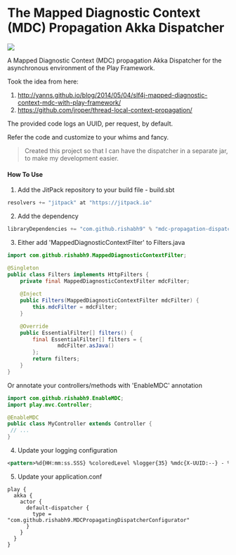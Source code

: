 The Mapped Diagnostic Context (MDC) Propagation Akka Dispatcher
=============

[![](https://jitpack.io/v/rishabh9/mdc-propagation-dispatcher.svg)](https://jitpack.io/#rishabh9/mdc-propagation-dispatcher)

A Mapped Diagnostic Context (MDC) propagation Akka Dispatcher for the asynchronous environment of the Play Framework.

Took the idea from here:
1. http://yanns.github.io/blog/2014/05/04/slf4j-mapped-diagnostic-context-mdc-with-play-framework/
2. https://github.com/jroper/thread-local-context-propagation/

The provided code logs an UUID, per request, by default.

Refer the code and customize to your whims and fancy.

> Created this project so that I can have the dispatcher in a separate jar, to make my development easier.

#### How To Use

1. Add the JitPack repository to your build file - build.sbt
```scala
resolvers += "jitpack" at "https://jitpack.io"
```
2. Add the dependency
```scala
libraryDependencies += "com.github.rishabh9" % "mdc-propagation-dispatcher" % "v0.0.3"	
```

3. Either add 'MappedDiagnosticContextFilter' to Filters.java
```java
import com.github.rishabh9.MappedDiagnosticContextFilter;

@Singleton
public class Filters implements HttpFilters {
    private final MappedDiagnosticContextFilter mdcFilter;
    
    @Inject
    public Filters(MappedDiagnosticContextFilter mdcFilter) {
        this.mdcFilter = mdcFilter;
    }

    @Override
    public EssentialFilter[] filters() {
        final EssentialFilter[] filters = {
                mdcFilter.asJava()
        };
        return filters;
    }
}
```

Or annotate your controllers/methods with 'EnableMDC' annotation
```java
import com.github.rishabh9.EnableMDC;
import play.mvc.Controller;

@EnableMDC
public class MyController extends Controller {
 // ...
}
```

4. Update your logging configuration
```xml
<pattern>%d{HH:mm:ss.SSS} %coloredLevel %logger{35} %mdc{X-UUID:--} - %msg%n%rootException</pattern>
```

5. Update your application.conf
```hocon
play {
  akka {
    actor {
      default-dispatcher {
        type = "com.github.rishabh9.MDCPropagatingDispatcherConfigurator"
      }
    }
  }
}
```